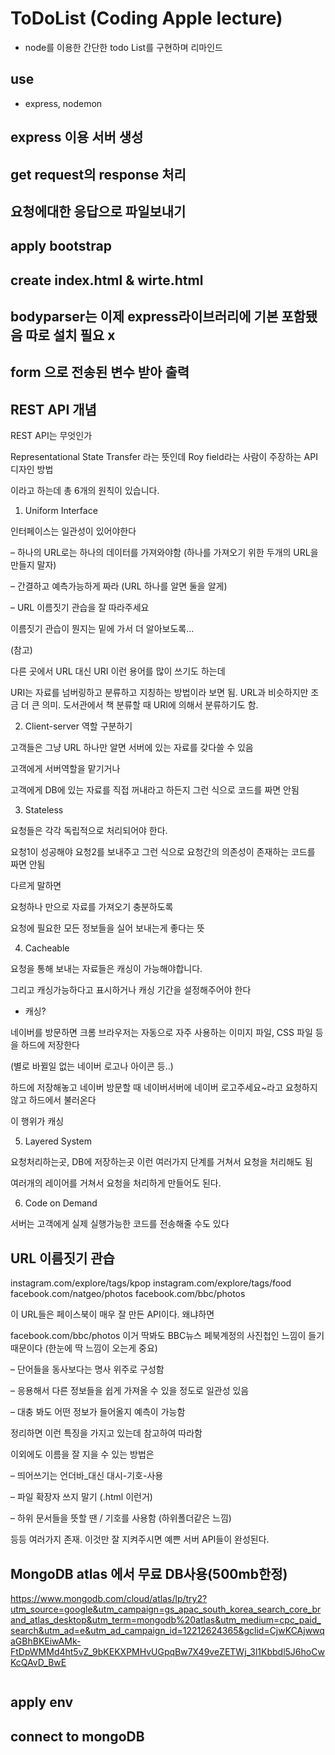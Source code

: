 # ToDoList (Coding Apple lecture)

- node를 이용한 간단한 todo List를 구현하며 리마인드

## use

- express, nodemon

## express 이용 서버 생성

## get request의 response 처리

## 요청에대한 응답으로 파일보내기

## apply bootstrap

## create index.html & wirte.html

## bodyparser는 이제 express라이브러리에 기본 포함됐음 따로 설치 필요 x

## form 으로 전송된 변수 받아 출력

## REST API 개념

REST API는 무엇인가

Representational State Transfer 라는 뜻인데 Roy field라는 사람이 주장하는 API 디자인 방법

이라고 하는데 총 6개의 원칙이 있습니다.

1. Uniform Interface

인터페이스는 일관성이 있어야한다

– 하나의 URL로는 하나의 데이터를 가져와야함 (하나를 가져오기 위한 두개의 URL을 만들지 말자)

– 간결하고 예측가능하게 짜라 (URL 하나를 알면 둘을 알게)

– URL 이름짓기 관습을 잘 따라주세요

이름짓기 관습이 뭔지는 밑에 가서 더 알아보도록...

(참고)

다른 곳에서 URL 대신 URI 이런 용어를 많이 쓰기도 하는데

URI는 자료를 넘버링하고 분류하고 지칭하는 방법이라 보면 됨.
URL과 비슷하지만 조금 더 큰 의미.
도서관에서 책 분류할 때 URI에 의해서 분류하기도 함.

2. Client-server 역할 구분하기

고객들은 그냥 URL 하나만 알면 서버에 있는 자료를 갖다쓸 수 있음

고객에게 서버역할을 맡기거나

고객에게 DB에 있는 자료를 직접 꺼내라고 하든지 그런 식으로 코드를 짜면 안됨

3. Stateless

요청들은 각각 독립적으로 처리되어야 한다.

요청1이 성공해야 요청2를 보내주고 그런 식으로 요청간의 의존성이 존재하는 코드를 짜면 안됨

다르게 말하면

요청하나 만으로 자료를 가져오기 충분하도록

요청에 필요한 모든 정보들을 실어 보내는게 좋다는 뜻

4. Cacheable

요청을 통해 보내는 자료들은 캐싱이 가능해야합니다.

그리고 캐싱가능하다고 표시하거나 캐싱 기간을 설정해주어야 한다

- 캐싱?

네이버를 방문하면 크롬 브라우저는 자동으로 자주 사용하는 이미지 파일, CSS 파일 등을 하드에 저장한다

(별로 바뀔일 없는 네이버 로고나 아이콘 등..)

하드에 저장해놓고 네이버 방문할 때 네이버서버에 네이버 로고주세요~라고 요청하지 않고 하드에서 불러온다

이 행위가 캐싱

5. Layered System

요청처리하는곳, DB에 저장하는곳 이런 여러가지 단계를 거쳐서 요청을 처리해도 됨

여러개의 레이어를 거쳐서 요청을 처리하게 만들어도 된다.

6. Code on Demand

서버는 고객에게 실제 실행가능한 코드를 전송해줄 수도 있다

## URL 이름짓기 관습

instagram.com/explore/tags/kpop
instagram.com/explore/tags/food
facebook.com/natgeo/photos
facebook.com/bbc/photos

이 URL들은 페이스북이 매우 잘 만든 API이다. 왜냐하면

facebook.com/bbc/photos 이거 딱봐도 BBC뉴스 페북계정의 사진첩인 느낌이 들기때문이다 (한눈에 딱 느낌이 오는게 중요)

– 단어들을 동사보다는 명사 위주로 구성함

– 응용해서 다른 정보들을 쉽게 가져올 수 있을 정도로 일관성 있음

– 대충 봐도 어떤 정보가 들어올지 예측이 가능함

정리하면 이런 특징을 가지고 있는데 참고하여 따라함

이외에도 이름을 잘 지을 수 있는 방법은

– 띄어쓰기는 언더바\_대신 대시-기호-사용

– 파일 확장자 쓰지 말기 (.html 이런거)

– 하위 문서들을 뜻할 땐 / 기호를 사용함 (하위폴더같은 느낌)

등등 여러가지 존재. 이것만 잘 지켜주시면 예쁜 서버 API들이 완성된다.

## MongoDB atlas 에서 무료 DB사용(500mb한정)

https://www.mongodb.com/cloud/atlas/lp/try2?utm_source=google&utm_campaign=gs_apac_south_korea_search_core_brand_atlas_desktop&utm_term=mongodb%20atlas&utm_medium=cpc_paid_search&utm_ad=e&utm_ad_campaign_id=12212624365&gclid=CjwKCAjwwqaGBhBKEiwAMk-FtDpWMMd4ht5vZ_9bKEKXPMHvUGpqBw7X49veZETWj_3l1Kbbdl5J6hoCwKcQAvD_BwE

```

```

## apply env

## connect to mongoDB
